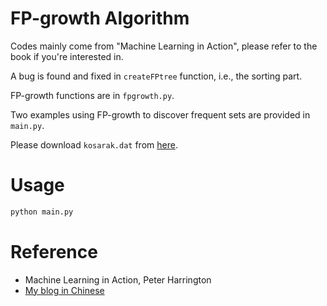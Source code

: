 # FP-growth Algorithm

Codes mainly come from "Machine Learning in Action", please refer to the book if you're interested in.

A bug is found and fixed in `createFPtree` function, i.e., the sorting part.

FP-growth functions are in `fpgrowth.py`.

Two examples using FP-growth to discover frequent sets are provided in `main.py`.

Please download `kosarak.dat` from [here](http://fimi.ua.ac.be/data/).

# Usage

```python
python main.py
```

# Reference

- Machine Learning in Action, Peter Harrington
- [My blog in Chinese](https://blog.csdn.net/songbinxu/article/details/80411388)

